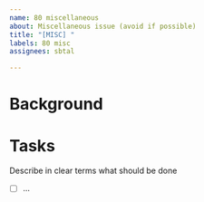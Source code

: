```yaml
---
name: 80 miscellaneous
about: Miscellaneous issue (avoid if possible)
title: "[MISC] "
labels: 80 misc
assignees: sbtal

---
```


# Background

# Tasks

Describe in clear terms what should be done
- [ ] ...
